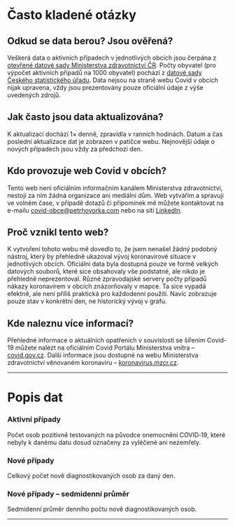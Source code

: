 # Často kladené otázky

## Odkud se data berou? Jsou ověřená?

Veškerá data o aktivních případech v jednotlivých obcích jsou čerpána z [otevřené datové sady Ministerstva zdravotnictví ČR](https://onemocneni-aktualne.mzcr.cz/api/v2/covid-19). Počty obyvatel (pro výpočet aktivních případů na 1000 obyvatel) pochází z [datové sady Českého statistického úřadu](https://www.czso.cz/csu/czso/pocet-obyvatel-v-obcich-k-112019). Data nejsou na straně webu Covid v obcích nijak upravena, vždy jsou prezentovány pouze oficiální údaje z výše uvedených zdrojů.

## Jak často jsou data aktualizována?

K aktualizaci dochází 1× denně, zpravidla v ranních hodinách. Datum a čas poslední aktualizace dat je zobrazen v patičce webu. Nejnovější údaje o nových případech jsou vždy za předchozí den.

## Kdo provozuje web Covid v obcích?

Tento web není oficiálním informačním kanálem Ministerstva zdravotnictví, nestojí za ním žádná organizace ani mediální dům. Web vytvářím a spravuji ve volném čase, v případě dotazů či připomínek mě můžete kontaktovat na e-mailu covid-obce@petrhovorka.com nebo na síti [LinkedIn](https://www.linkedin.com/in/pehovorka/).

## Proč vznikl tento web?

K vytvoření tohoto webu mě dovedlo to, že jsem nenašel žádný podobný nástroj, který by přehledně ukazoval vývoj koronavirové situace v jednotlivých obcích. Oficiální data byla dostupná pouze ve formě velkých datových souborů, které sice obsahovaly vše podstatné, ale nikdo je přehledně neprezentoval. Různé zpravodajské servery počty případů nákazy koronavirem v obcích znázorňovaly v mapce. Ta sice vypadá efektně, ale není příliš praktická pro každodenní použití. Navíc zobrazuje pouze stav v konkrétní den, ne historický vývoj v grafu.

## Kde naleznu více informací?

Přehledné informace o aktuálních opatřeních v souvislosti se šířením Covid-19 můžete nalézt na oficiálním Covid Portálu Ministerstva vnitra – [covid.gov.cz](http://covid.gov.cz/). Další informace jsou dostupné na webu Ministerstva zdravotnictví věnovaném koronaviru – [koronavirus.mzcr.cz](http://koronavirus.mzcr.cz).

---

# Popis dat

### Aktivní případy

Počet osob pozitivně testovaných na původce onemocnění COVID‑19, které nebyly k danému datu dosud označeny za vyléčené ani nezemřely.

### Nové případy

Celkový počet nově diagnostikovaných osob za daný den.

### Nové případy – sedmidenní průměr

Sedmidenní průměr denního počtu nově diagnostikovaných osob.

---
